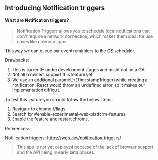 ## Introducing Notification triggers

#### What are Notification triggers?

> Notification Triggers allows you to schedule local notifications that don't require a network connection, which makes them ideal for use cases like calendar apps.

This way we can queue our event reminders to the OS scheduler.

Drawbacks:

1. This is currently under development stages and might not be a GA.
2. Not all browsers support this feature yet
3. We use an additional parameter(TimestampTrigger) while creating a notification, React would throw an undefined error,
   so it makes our implementation difficult.

To test this feature you should follow the below steps:

1. Navigate to chrome://flags
2. Search for #enable-experimental-web-platform-features
3. Enable the feature and restart chrome.

References:

Notification triggers: https://web.dev/notification-triggers/

> This app is not yet deployed because of the lack of browser support and the API being in early beta phases.
